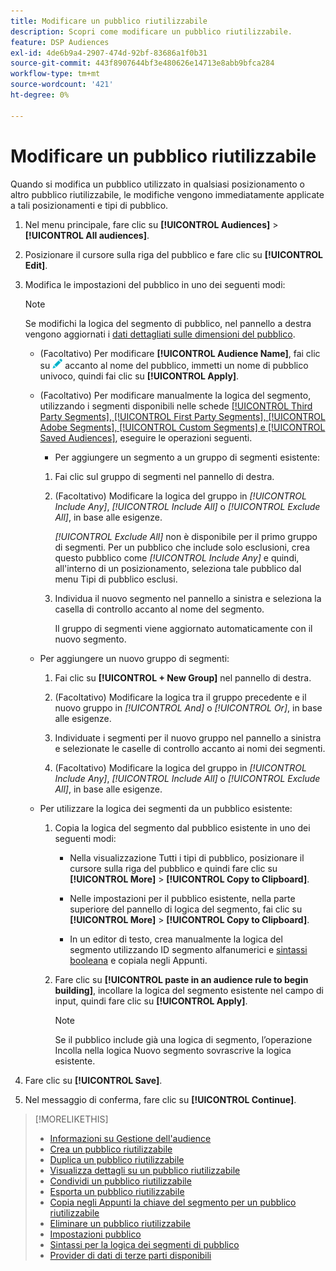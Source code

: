 ```yaml
---
title: Modificare un pubblico riutilizzabile
description: Scopri come modificare un pubblico riutilizzabile.
feature: DSP Audiences
exl-id: 4de6b9a4-2907-474d-92bf-83686a1f0b31
source-git-commit: 443f8907644bf3e480626e14713e8abb9bfca284
workflow-type: tm+mt
source-wordcount: '421'
ht-degree: 0%

---
```


# Modificare un pubblico riutilizzabile

Quando si modifica un pubblico utilizzato in qualsiasi posizionamento o altro pubblico riutilizzabile, le modifiche vengono immediatamente applicate a tali posizionamenti e tipi di pubblico.<!-- verify -->

1. Nel menu principale, fare clic su **[!UICONTROL Audiences]** > **[!UICONTROL All audiences]**.

1. Posizionare il cursore sulla riga del pubblico e fare clic su **[!UICONTROL Edit]**.

1. Modifica le impostazioni del pubblico in uno dei seguenti modi:

   >[!NOTE]
   >
   >Se modifichi la logica del segmento di pubblico, nel pannello a destra vengono aggiornati i [dati dettagliati sulle dimensioni del pubblico](audience-about.md).

   * (Facoltativo) Per modificare **[!UICONTROL Audience Name]**, fai clic su ![Modifica](/help/dsp/assets/edit.png) accanto al nome del pubblico, immetti un nome di pubblico univoco, quindi fai clic su **[!UICONTROL Apply]**.

   * (Facoltativo) Per modificare manualmente la logica del segmento, utilizzando i segmenti disponibili nelle schede [[!UICONTROL Third Party Segments], [!UICONTROL First Party Segments], [!UICONTROL Adobe Segments], [!UICONTROL Custom Segments] e [!UICONTROL Saved Audiences]](audience-settings.md), eseguire le operazioni seguenti.

      * Per aggiungere un segmento a un gruppo di segmenti esistente:

      1. Fai clic sul gruppo di segmenti nel pannello di destra.

      1. (Facoltativo) Modificare la logica del gruppo in *[!UICONTROL Include Any]*, *[!UICONTROL Include All]* o *[!UICONTROL Exclude All]*, in base alle esigenze.

         *[!UICONTROL Exclude All]* non è disponibile per il primo gruppo di segmenti. Per un pubblico che include solo esclusioni, crea questo pubblico come *[!UICONTROL Include Any]* e quindi, all&#39;interno di un posizionamento, seleziona tale pubblico dal menu Tipi di pubblico esclusi.

      1. Individua il nuovo segmento nel pannello a sinistra e seleziona la casella di controllo accanto al nome del segmento.

         Il gruppo di segmenti viene aggiornato automaticamente con il nuovo segmento.

   * Per aggiungere un nuovo gruppo di segmenti:

      1. Fai clic su **[!UICONTROL + New Group]** nel pannello di destra.

      1. (Facoltativo) Modificare la logica tra il gruppo precedente e il nuovo gruppo in *[!UICONTROL And]* o *[!UICONTROL Or]*, in base alle esigenze.

      1. Individuate i segmenti per il nuovo gruppo nel pannello a sinistra e selezionate le caselle di controllo accanto ai nomi dei segmenti.

      1. (Facoltativo) Modificare la logica del gruppo in *[!UICONTROL Include Any]*, *[!UICONTROL Include All]* o *[!UICONTROL Exclude All]*, in base alle esigenze.

   * Per utilizzare la logica dei segmenti da un pubblico esistente:

      1. Copia la logica del segmento dal pubblico esistente in uno dei seguenti modi:

         * Nella visualizzazione Tutti i tipi di pubblico, posizionare il cursore sulla riga del pubblico e quindi fare clic su **[!UICONTROL More]** > **[!UICONTROL Copy to Clipboard]**.

         * Nelle impostazioni per il pubblico esistente, nella parte superiore del pannello di logica del segmento, fai clic su **[!UICONTROL More]** > **[!UICONTROL Copy to Clipboard]**.

         * In un editor di testo, crea manualmente la logica del segmento utilizzando ID segmento alfanumerici e [sintassi booleana](audience-segment-logic-syntax.md) e copiala negli Appunti.

      1. Fare clic su **[!UICONTROL paste in an audience rule to begin building]**, incollare la logica del segmento esistente nel campo di input, quindi fare clic su **[!UICONTROL Apply]**.

         >[!NOTE]
         >
         >Se il pubblico include già una logica di segmento, l’operazione Incolla nella logica Nuovo segmento sovrascrive la logica esistente.

1. Fare clic su **[!UICONTROL Save]**.

1. Nel messaggio di conferma, fare clic su **[!UICONTROL Continue]**.

>[!MORELIKETHIS]
>
>* [Informazioni su Gestione dell&#39;audience](audience-about.md)
>* [Crea un pubblico riutilizzabile](reusable-audience-create.md)
>* [Duplica un pubblico riutilizzabile](reusable-audience-duplicate.md)
>* [Visualizza dettagli su un pubblico riutilizzabile](reusable-audience-view-details.md)
>* [Condividi un pubblico riutilizzabile](reusable-audience-share.md)
>* [Esporta un pubblico riutilizzabile](reusable-audience-export.md)
>* [Copia negli Appunti la chiave del segmento per un pubblico riutilizzabile](reusable-audience-clipboard.md)
>* [Eliminare un pubblico riutilizzabile](reusable-audience-delete.md)
>* [Impostazioni pubblico](audience-settings.md)
>* [Sintassi per la logica dei segmenti di pubblico](audience-segment-logic-syntax.md)
>* [Provider di dati di terze parti disponibili](third-party-data-providers.md)
